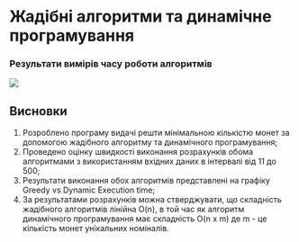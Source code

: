 # Жадібні алгоритми та динамічне програмування

### Результати вимірів часу роботи алгоритмів

![](greedy_vs_dynamic.png)

## Висновки

1. Розроблено програму видачі решти мінімальною кількістю монет за допомогою жадібного алгоритму та динамічного програмування;
2. Проведено оцінку швидкості виконання розрахунків обома алгоритмами з використанням вхідних даних в інтервалі від 11 до 500;
3. Результати виконання обох алгоритмів представлені на графіку Greedy vs Dynamic Execution time;
4. За результатами розрахунків можна стверджувати, що складність жадібного алгоритмів лінійна O(n), в той час як алгоритм динамічного програмування має складність O(n х m) де m - це кількість монет унікальних номіналів.
